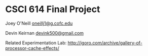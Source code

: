 # CSCI 614 Final Project

Joey O'Neill <oneillj1@g.cofc.edu>

Devin Keirnan <devink500@gmail.com>

Related Experimentation Lab: http://igoro.com/archive/gallery-of-processor-cache-effects/
